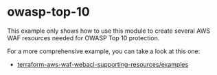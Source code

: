 # owasp-top-10
This example only shows how to use this module to create several AWS WAF resources needed for OWASP Top 10 protection.

For a more comprehensive example, you can take a look at this one: 
* [terraform-aws-waf-webacl-supporting-resources/examples](https://github.com/traveloka/terraform-aws-waf-webacl-supporting-resources/tree/master/examples)
